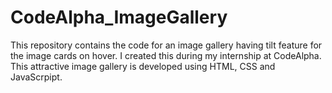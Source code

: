 # CodeAlpha_ImageGallery

This repository contains the code for an image gallery having tilt feature for the image cards on hover. I created this during my internship at CodeAlpha. This attractive image gallery is developed using HTML, CSS and JavaScrpipt.
